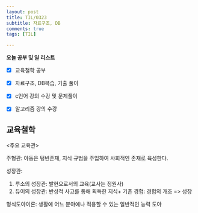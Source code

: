 ```yaml
---
layout: post
title: TIL/0323
subtitle: 자료구조, DB
comments: true
tags: [TIL]

---
```

**오늘 공부 및  일 리스트**

 - [x] 교육철학 공부
 - [x] 자료구조, DB복습, 기출 풀이
 - [x] c언어 강의 수강 및 문제풀이
 - [x] 알고리즘 강의 수강


## 교육철학

<주요 교육관>

주형관: 아동은 텅빈존재, 지식 규범을 주입하여 사회적인 존재로 육성한다. 

성장관: 

1. 루소의 성장관: 발현으로서의 교육(교사는 정원사)
2. 듀이의 성장관: 반성적 사고를 통해 획득한 지식+ 기존 경험: 경험의 개조 => 성장

형식도야이론: 생활에 어느 분야에나 적용할 수 있는 일반적인 능력 도야


